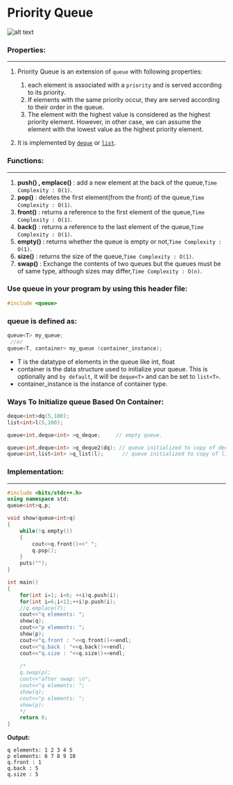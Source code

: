 # Priority Queue

![alt text](https://cdn.programiz.com/sites/tutorial2program/files/Introduction.png)


### Properties:
***
1. Priority Queue is an extension of `queue` with following properties:
   1. each element is associated with a `priority` and is served according to its priority.
   2. If elements with the same priority occur, they are served according to their order in the queue.
   3. The element with the highest value is considered as the highest priority element. However, in other case, we can assume the element with the lowest value as the highest priority element.
   
2. It is implemented by [`deque`](https://github.com/ahmedmohamedsakr/Competitive-Programming/blob/mine/STL/Sequence%20Containers/Deque.md) or 
[`list`](https://github.com/ahmedmohamedsakr/Competitive-Programming/blob/mine/STL/Sequence%20Containers/List.md).

### Functions:
***
1. **push() , emplace()** : add a new element at the back of the queue,`Time Complexity : O(1)`.
2. **pop()** : deletes the first element(from the front) of the queue,`Time Complexity : O(1)`.
3. **front()** :  returns a reference to the first element of the queue,`Time Complexity : O(1)`.
4. **back()** :  returns a reference to the last element of the queue,`Time Complexity : O(1)`.
5. **empty()** : returns whether the queue is empty or not,`Time Complexity : O(1)`.
6. **size()** : returns the size of the queue,`Time Complexity : O(1)`.
7. **swap()** : Exchange the contents of two queues but the queues must be of same type, although sizes may differ,`Time Complexity : O(n)`.


### Use queue in your program by using this header file:
```cpp
#include <queue>
```

### queue is defined as:
```cpp
queue<T> my_queue;
 //or
queue<T, container> my_queue (container_instance);
```
* T is the datatype of elements in the queue like int, float
* container is the data structure used to initialize your queue. This is optionally and `by default`, it will be `deque<T>` and can be set to `list<T>`.
* container_instance is the instance of container type.

### Ways To Initialize queue Based On Container:
```cpp
deque<int>dq(5,100);
list<int>l(5,100);

queue<int,deque<int> >q_deque;     // empty queue.

queue<int,deque<int> >q_deque2(dq); // queue initialized to copy of deque.
queue<int,list<int> >q_list(l);      // queue initialized to copy of list.
```

### Implementation:
***
```cpp
#include <bits/stdc++.h>
using namespace std;
queue<int>q,p;

void show(queue<int>q)
{
    while(!q.empty())
    {
        cout<<q.front()<<" ";
        q.pop();
    }
    puts("");
}

int main()
{
    for(int i=1; i<6; ++i)q.push(i);
    for(int i=6;i<11;++i)p.push(i);
    //q.emplace(7);
    cout<<"q elements: ";
    show(q);
    cout<<"p elements: ";
    show(p);
    cout<<"q.front : "<<q.front()<<endl;
    cout<<"q.back : "<<q.back()<<endl;
    cout<<"q.size : "<<q.size()<<endl;
    
    /*
    q.swap(p);
    cout<<"after swap: \n";
    cout<<"q elements: ";
    show(q);
    cout<<"p elements: ";
    show(p);
    */
    return 0;
}

```

**Output:**
```
q elements: 1 2 3 4 5
p elements: 6 7 8 9 10
q.front : 1
q.back : 5
q.size : 5
```

